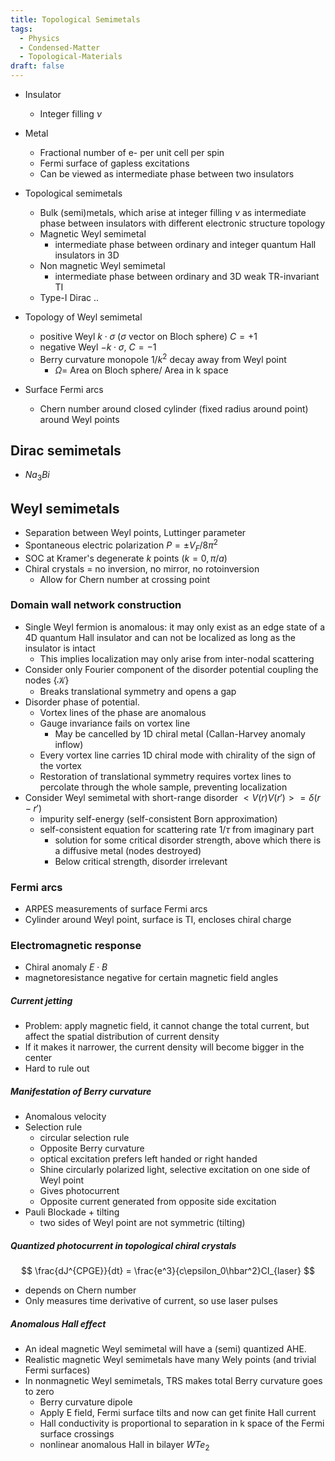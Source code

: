 ```yaml
---
title: Topological Semimetals
tags:
  - Physics
  - Condensed-Matter
  - Topological-Materials
draft: false
---
```


- Insulator
	- Integer filling $\nu$ 
 - Metal
	- Fractional number of e- per unit cell per spin
	- Fermi surface of gapless excitations
	- Can be viewed as intermediate phase between two insulators
- Topological semimetals
	- Bulk (semi)metals, which arise at integer filling $\nu$ as intermediate phase between insulators with different electronic structure topology
	- Magnetic Weyl semimetal
		- intermediate phase between ordinary and integer quantum Hall insulators in 3D
	- Non magnetic Weyl semimetal
		- intermediate phase between ordinary and 3D weak TR-invariant TI
	- Type-I Dirac ..

- Topology of Weyl semimetal
	- positive Weyl $k\cdot \sigma$ ($\sigma$ vector on Bloch sphere) $C= +1$ 
	- negative Weyl $-k\cdot\sigma$, $C=-1$ 
	- Berry curvature monopole $1/k^2$ decay away from Weyl point 
		- $\Omega =$ Area on Bloch sphere/ Area in k space
- Surface Fermi arcs
	- Chern number around closed cylinder (fixed radius around point) around Weyl points
## Dirac semimetals
- $Na_3Bi$ 

## Weyl semimetals
- Separation between Weyl points, Luttinger parameter
- Spontaneous electric polarization $P = \pm V_F/ 8\pi^2$ 
- SOC at Kramer's degenerate $k$ points ($k=0, \pi/a$) 
- Chiral crystals = no inversion, no mirror, no rotoinversion
	- Allow for Chern number at crossing point
### Domain wall network construction
- Single Weyl fermion is anomalous: it may only exist as an edge state of a 4D quantum Hall insulator and can not be localized as long as the insulator is intact
	- This implies localization may only arise from inter-nodal scattering
- Consider only Fourier component of the disorder potential coupling the nodes $\{ \mathcal{K} \}$ 
	- Breaks translational symmetry and opens a gap
- Disorder phase of potential. 
	- Vortex lines of the phase are anomalous
	- Gauge invariance fails on vortex line
		- May be cancelled by 1D chiral metal (Callan-Harvey anomaly inflow)
	- Every vortex line carries 1D chiral mode with chirality of the sign of the vortex
	- Restoration of translational symmetry requires vortex lines to percolate through the whole sample, preventing localization
- Consider Weyl semimetal with short-range disorder $<V(r)V(r')> = \delta(r-r')$ 
	- impurity self-energy (self-consistent Born approximation)
	- self-consistent equation for scattering rate $1/\tau$ from imaginary part
		- solution for some critical disorder strength, above which there is a diffusive metal (nodes destroyed)
		- Below critical strength, disorder irrelevant
### Fermi arcs
- ARPES measurements of surface Fermi arcs
- Cylinder around Weyl point, surface is TI, encloses chiral charge

### Electromagnetic response
- Chiral anomaly $E\cdot B$  
- magnetoresistance negative for certain magnetic field angles
##### Current jetting
- Problem: apply magnetic field, it cannot change the total current, but affect the spatial distribution of current density
- If it makes it narrower, the current density will become bigger in the center
- Hard to rule out
##### Manifestation of Berry curvature
- Anomalous velocity 
- Selection rule 
	- circular selection rule 
	- Opposite Berry curvature
	- optical excitation prefers left handed or right handed
	- Shine circularly polarized light, selective excitation on one side of Weyl point
	- Gives photocurrent
	- Opposite current generated from opposite side excitation
- Pauli Blockade + tilting
	- two sides of Weyl point are not symmetric (tilting)
##### Quantized photocurrent in topological chiral crystals
$$
\frac{dJ^{CPGE}}{dt} = \frac{e^3}{c\epsilon_0\hbar^2}CI_{laser}
$$
- depends on Chern number
- Only measures time derivative of current, so use laser pulses

##### Anomalous Hall effect
- An ideal magnetic Weyl semimetal will have a (semi) quantized AHE.
- Realistic magnetic Weyl semimetals have many Wely points (and trivial Fermi surfaces)
- In nonmagnetic Weyl semimetals, TRS makes total Berry curvature goes to zero
	- Berry curvature dipole 
	- Apply E field, Fermi surface tilts and now can get finite Hall current
	- Hall conductivity is proportional to separation in k space of the Fermi surface crossings
	- nonlinear anomalous Hall in bilayer $WTe_2$ 